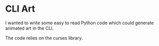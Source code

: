 # CLI Art

I wanted to write some easy to read Python code which could generate animated art in the CLI. 

The code relies on the curses library.  